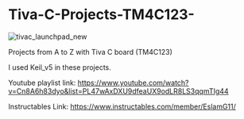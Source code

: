 # Tiva-C-Projects-TM4C123-

![tivac_launchpad_new](https://user-images.githubusercontent.com/42329717/145730656-fe916d17-7e93-4ada-aa14-3a912c829611.jpg)


Projects from A to Z with Tiva C board (TM4C123) 

I used Keil_v5 in these projects.

Youtube playlist link: https://www.youtube.com/watch?v=Cn8A6h83dyo&list=PL47wAxDXU9dfeaUX9odLR8LS3qqmTIg44

Instructables Link: https://www.instructables.com/member/EslamG11/

